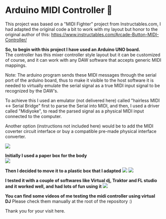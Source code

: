 # Arduino MIDI Controller :musical_note:

This project was based on a "MIDI Fighter" project from Instructables.com, I had adapted the original code a bit to work with my layout but honor to the original author of this:
https://www.instructables.com/Arcade-Button-MIDI-Controller/

**So, to begin with this project I have used an Arduino UNO board.**    
The controller has this mixer controller style layout but it can be customized of course, and it can work with any DAW software that accepts generic MIDI mappings. 

Note: The arduino program sends these MIDI messages through the serial port of the arduino board, thus to make it visible to the host software it is needed to virtually emulate the serial signal as a true MIDI input signal to be recognized by the DAW's.

To achieve this I used an emulator (not delivered here) called "hairless MIDI <-> Serial Bridge" first to parse the Serial into MIDI, and then, I used a driver
called "Midiyoke", to read the parsed signal as a physical MIDI input connected to the computer.

Another option (instructions not included here) would be to add the MIDI coverter circuit interface or buy a compatible pre-made physical interface converter.

![](https://i.ibb.co/zxtFNwQ/emulador.png)

**Initially I used a paper box for the body**  
![](https://i.ibb.co/yB9dyPR/IMG-1118.jpg)

**Then I decided to move it to a plastic box that I adapted**
![](https://i.ibb.co/p2FkyDw/IMG-1122.jpg)
![](https://i.ibb.co/64h5RW7/IMG-1123.jpg)

**I tested it with a couple of softwares like Virtual dj, Traktor and FL studio and it worked well, and had lots of fun using it**
![](https://i.ibb.co/sQk05Ns/IMG-1124.jpg)

**You can find some videos of me testing the midi controller using virtual DJ**
Please check them manually at the root of the repository :)

Thank you for your visit here.

